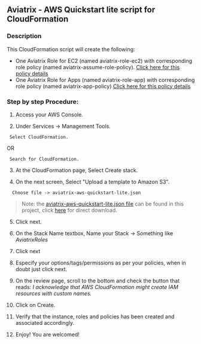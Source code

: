 ## Aviatrix - AWS Quickstart lite script for CloudFormation

### Description
This CloudFormation script will create the following:

* One Aviatrix Role for EC2 (named aviatrix-role-ec2) with corresponding role policy (named aviatrix-assume-role-policy). [Click here for this policy details](https://s3-us-west-2.amazonaws.com/aviatrix-download/iam_assume_role_policy.txt)
* One Aviatrix Role for Apps (named aviatrix-role-app) with corresponding role policy (named aviatrix-app-policy) [Click here for this policy details](https://s3-us-west-2.amazonaws.com/aviatrix-download/IAM_access_policy_for_CloudN.txt)

### Step by step Procedure:

1. Access your AWS Console.

2. Under Services -> Management Tools.
```
 Select CloudFormation.
 ```
 OR
```
 Search for CloudFormation.
```

3. At the CloudFormation page, Select Create stack.

4. On the next screen, Select "Upload a template to Amazon S3".
```
  Choose file -> aviatrix-aws-quickstart-lite.json
```

  > Note: the [aviatrix-aws-quickstart-lite.json file](https://github.com/AviatrixSystems/AWSQuickStart/blob/master/aviatrix-aws-quickstart-lite.json) can be found in this project, click [here](https://raw.githubusercontent.com/AviatrixSystems/AWSQuickStart/master/aviatrix-aws-quickstart-lite.json)   for direct download.

5. Click next.

6. On the Stack Name textbox, Name your Stack -> Something like *AviatrixRoles*

7. Click next

8. Especify your options/tags/permissions as per your policies, when in doubt just click next.

9. On the review page, scroll to the bottom and check the button that reads:
*I acknowledge that AWS CloudFormation might create IAM resources with custom names.*

10. Click on Create.

11. Verify that the instance, roles and policies has been created and associated accordingly.

12. Enjoy! You are welcomed!
